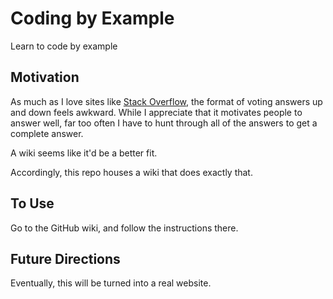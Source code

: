 Coding by Example
=================

Learn to code by example

Motivation
----------

As much as I love sites like [Stack Overflow](http://stackoverflow.com), the format of voting answers up and down feels awkward. While I appreciate that it motivates people to answer well, far too often I have to hunt through all of the answers to get a complete answer.

A wiki seems like it'd be a better fit.

Accordingly, this repo houses a wiki that does exactly that.

To Use
------

Go to the GitHub wiki, and follow the instructions there.

Future Directions
-----------------

Eventually, this will be turned into a real website.
